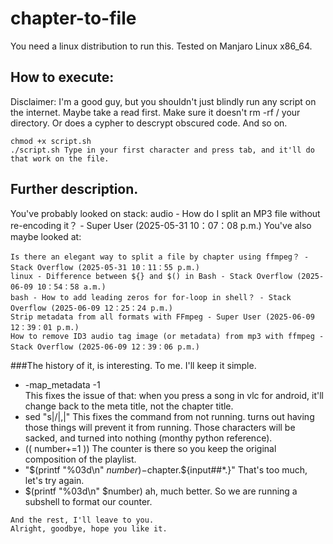 # chapter-to-file
You need a linux distribution to run this. Tested on Manjaro Linux x86_64.
## How to execute:
Disclaimer: I'm a good guy, but you shouldn't just blindly run any script on the internet. Maybe take a read first. Make sure it doesn't rm -rf / your directory. Or does a cypher to descrypt obscured code. And so on.
```
chmod +x script.sh
./script.sh Type in your first character and press tab, and it'll do that work on the file.
```
## Further description.
You've probably looked on stack: audio - How do I split an MP3 file without re-encoding it？ - Super User (2025-05-31 10：07：08 p.m.)
You've also maybe looked at:
```
Is there an elegant way to split a file by chapter using ffmpeg？ - Stack Overflow (2025-05-31 10：11：55 p.m.)
linux - Difference between ${} and $() in Bash - Stack Overflow (2025-06-09 10：54：58 a.m.)
bash - How to add leading zeros for for-loop in shell？ - Stack Overflow (2025-06-09 12：25：24 p.m.)
Strip metadata from all formats with FFmpeg - Super User (2025-06-09 12：39：01 p.m.)
How to remove ID3 audio tag image (or metadata) from mp3 with ffmpeg - Stack Overflow (2025-06-09 12：39：06 p.m.)
```
###The history of it, is interesting. To me. I'll keep it simple.
- -map_metadata -1 \
This fixes the issue of that: when you press a song in vlc for android, it'll change back to the meta title, not the chapter title.
- sed "s|/|,|"
This fixes the command from not running. turns out having those things will prevent it from running. Those characters will be sacked, and turned into nothing (monthy python reference).
- (( number+=1 ))
The counter is there so you keep the original composition of the playlist.
- "$(printf "%03d\n" $number)-$chapter.${input##*.}" 
That's too much, let's try again.
- $(printf "%03d\n" $number)
ah, much better. So we are running a subshell to format our counter.
```
And the rest, I'll leave to you.
Alright, goodbye, hope you like it.
```
